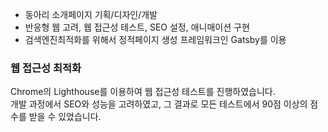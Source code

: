
- 동아리 소개페이지 기획/디자인/개발
- 반응형 웹 고려, 웹 접근성 테스트, SEO 설정, 애니매이션 구현
- 검색엔진최적화를 위해서 정적페이지 생성 프레임워크인 Gatsby를 이용

### 웹 접근성 최적화
Chrome의 Lighthouse를 이용하여 웹 접근성 테스트를 진행하였습니다.  
개발 과정에서 SEO와 성능을 고려하였고, 그 결과로 모든 테스트에서 90점 이상의 점수를 받을 수 있었습니다. 